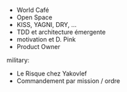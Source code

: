 
- World Café
- Open Space
- KISS, YAGNI, DRY, ...
- TDD et architecture émergente
- motivation et D. Pink
- Product Owner

military:
- Le Risque chez Yakovlef
- Commandement par mission / ordre
